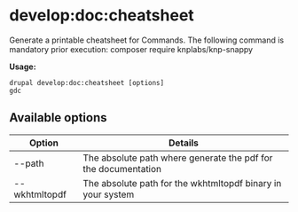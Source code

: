 # develop:doc:cheatsheet
Generate a printable cheatsheet for Commands. The following command is mandatory prior execution: composer require knplabs/knp-snappy

**Usage:**
```
drupal develop:doc:cheatsheet [options]
gdc
```

## Available options
Option | Details
-------|-------------
--path | The absolute path where generate the pdf for the documentation
--wkhtmltopdf | The absolute path for the wkhtmltopdf binary in your system
